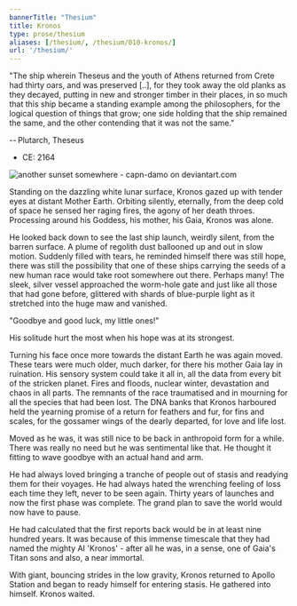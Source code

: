 ```yaml
---
bannerTitle: "Thesium" 
title: Kronos
type: prose/thesium
aliases: [/thesium/, /thesium/010-kronos/]
url: '/thesium/'
---
```


<div class="quote">

"The ship wherein Theseus and the youth of Athens returned from Crete had
thirty oars, and was preserved [..], for they took away the old planks as they
decayed, putting in new and stronger timber in their places, in so much that
this ship became a standing example among the philosophers, for the logical
question of things that grow; one side holding that the ship remained the same,
and the other contending that it was not the same."  

-- Plutarch, Theseus

</div>

<div class="data">

- CE: 2164 

</div>

![another sunset somewhere - capn-damo on deviantart.com](/images/thesium/another-sunset-somewhere.png)


Standing on the dazzling white lunar surface, Kronos gazed up with tender eyes
at distant Mother Earth. Orbiting silently, eternally, from the deep cold of
space he sensed her raging fires, the agony of her death throes. Processing
around his Goddess, his mother, his Gaia, Kronos was alone.

He looked back down to see the last ship launch, weirdly silent, from the
barren surface. A plume of regolith dust ballooned up and out in slow motion.
Suddenly filled with tears, he reminded himself there was still hope, there was
still the possibility that one of these ships carrying the seeds of a new human
race would take root somewhere out there. Perhaps many! The sleek, silver
vessel approached the worm-hole gate and just like all those that had gone
before, glittered with shards of blue-purple light as it stretched into the
huge maw and vanished. 

"Goodbye and good luck, my little ones!"

His solitude hurt the most when his hope was at its strongest.

Turning his face once more towards the distant Earth he was again moved. These
tears were much older, much darker, for there his mother Gaia lay in ruination.
His sensory system could take it all in, all the data from every bit of the
stricken planet. Fires and floods, nuclear winter, devastation and chaos in all
parts. The remnants of the race traumatised and in mourning for all the species
that had been lost. The DNA banks that Kronos harboured held the yearning
promise of a return for feathers and fur, for fins and scales, for the gossamer
wings of the dearly departed, for love and life lost.

Moved as he was, it was still nice to be back in anthropoid form for a while.
There was really no need but he was sentimental like that. He thought it fitting
to wave goodbye with an actual hand and arm.

He had always loved bringing a tranche of people out of stasis and readying them
for their voyages. He had always hated the wrenching feeling of loss each time
they left, never to be seen again. Thirty years of launches and now the first
phase was complete. The grand plan to save the world would now have to pause.

He had calculated that the first reports back would be in at least nine hundred
years. It was because of this immense timescale that they had named the mighty
AI 'Kronos' - after all he was, in a sense, one of Gaia's Titan sons and also, a
near immortal.

With giant, bouncing strides in the low gravity, Kronos returned to Apollo
Station and began to ready himself for entering stasis. He gathered into
himself. Kronos waited.
